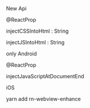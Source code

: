 New Api

@ReactProp

injectCSSIntoHtml : String

injectJSIntoHtml : String

only Android

@ReactProp

injectJavaScriptAtDocumentEnd

iOS

yarn add rn-webview-enhance